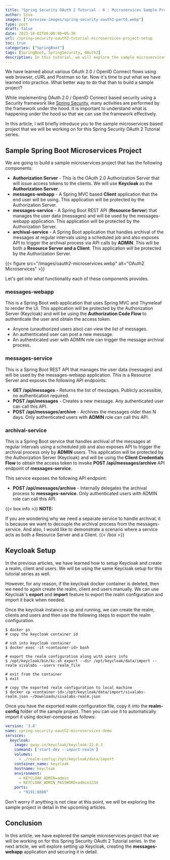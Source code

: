 ```yaml
---
title: "Spring Security OAuth 2 Tutorial - 6 : Microservices Sample Project Setup"
author: Siva
images: ["/preview-images/spring-security-oauth2-part6.webp"]
type: post
draft: false
date: 2023-10-02T06:00:00+05:30
url: /spring-security-oauth2-tutorial-microservices-project-setup
toc: true
categories: ["SpringBoot"]
tags: [SpringBoot, SpringSecurity, OAuth2]
description: In this tutorial, we will explore the sample microservices project for the Spring Security OAuth 2 Tutorial series.
---
```

We have learned about various OAuth 2.0 / OpenID Connect flows using web browser, cURL and Postman so far.
Now it's time to put what we have learned into practice. What better way to do that than to build a sample project?

While implementing OAuth 2.0 / OpenID Connect based security using a Security framework like [Spring Security](https://spring.io/projects/spring-security),
many activities are performed by the framework under the hood. 
It is important to understand what is happening under the hood so that we can use the framework effectively.

In this article, I will briefly introduce you to the sample microservices based project that we will be working on for this 
Spring Security OAuth 2 Tutorial series.

## Sample Spring Boot Microservices Project
We are going to build a sample microservices project that has the following components:

* **Authorization Server** - This is the OAuth 2.0 Authorization Server that will issue access tokens to the clients. We will use **Keycloak** as the **Authorization Server**.
* **messages-webapp** - A Spring MVC based **Client** application that the end user will be using. This application will be protected by the Authorization Server.
* **messages-service** - A Spring Boot REST API (**Resource Server**) that manages the user data (messages) and will be used by the messages-webapp application. This application will be protected by the Authorization Server.
* **archival-service** - A Spring Boot application that handles archival of the messages at regular intervals using a scheduled job and also exposes API to trigger the archival process via API calls by **ADMIN**. This will be both a **Resource Server and a Client**. This application will be protected by the Authorization Server.

{{< figure src="/images/oauth2-microservices.webp" alt="OAuth2 Microservices" >}}

Let's get into what functionality each of these components provides.

### messages-webapp
This is a Spring Boot web application that uses Spring MVC and Thymeleaf to render the UI.
This application will be protected by the Authorization Server (Keycloak) and will be using the **Authorization Code Flow** 
to authenticate the user and obtain the access token.

* Anyone (unauthorized users also) can view the list of messages.
* An authenticated user can post a new message.
* An authenticated user with ADMIN role can trigger the message archival process.

### messages-service
This is a Spring Boot REST API that manages the user data (messages) and will be used by the messages-webapp application.
This is a Resource Server and exposes the following API endpoints:

* **GET /api/messages** - Returns the list of messages. Publicly accessible, no authentication required.
* **POST /api/messages** - Creates a new message. Any authenticated user can call this API. 
* **POST /api/messages/archive** - Archives the messages older than N days. Only authenticated users with **ADMIN** role can call this API.

### archival-service
This is a Spring Boot service that handles archival of the messages at regular intervals using a scheduled job 
and also exposes API to trigger the archival process only by **ADMIN** users.
This application will be protected by the Authorization Server (Keycloak) and will be using the **Client Credentials Flow** 
to obtain the access token to invoke **POST /api/messages/archive** API endpoint of **messages-service**.

This service exposes the following API endpoint:

* **POST /api/messages/archive** - Internally delegates the archival process to **messages-service**. Only authenticated users with ADMIN role can call this API.

{{< box info >}}
**NOTE:**

If you are wondering why we need a separate service to handle archival, it is because we want to decouple the archival process from the messages-service.
And also, I would like to demonstrate a scenario where a service acts as both a Resource Server and a Client.
{{< /box >}}

## Keycloak Setup
In the previous articles, we have learned how to setup Keycloak and create a realm, client and users.
We will be using the same Keycloak setup for this tutorial series as well.

However, for any reason, if the keycloak docker container is deleted, then we need to again create the realm, client and users manually.
We can use Keycloak's **export** and **import** feature to export the realm configuration and import it back when needed.

Once the keycloak instance is up and running, we can create the realm, clients and users and then use the following steps to export the realm configuration.

```shell
$ docker ps
# copy the keycloak container id

# ssh into keycloak container
$ docker exec -it <container-id> bash

# export the realm configuration along with users info
$ /opt/keycloak/bin/kc.sh export --dir /opt/keycloak/data/import --realm sivalabs --users realm_file

# exit from the container
$ exit 

# copy the exported realm configuration to local machine
$ docker cp <container-id>:/opt/keycloak/data/import/sivalabs-realm.json ~/Downloads/sivalabs-realm.json
```

Once you have the exported realm configuration file, copy it into the **realm-config** folder of the sample project.
Then you can use it to automatically import it using docker-compose as follows:

```yaml
version: '3.8'
name: spring-security-oauth2-microservices-demo
services:
  keycloak:
    image: quay.io/keycloak/keycloak:22.0.3
    command: ['start-dev --import-realm']
    volumes:
      - ./realm-config:/opt/keycloak/data/import
    container_name: keycloak
    hostname: keycloak
    environment:
      - KEYCLOAK_ADMIN=admin
      - KEYCLOAK_ADMIN_PASSWORD=admin1234
    ports:
      - "9191:8080"
```

Don't worry if anything is not clear at this point, we will be exploring the sample project in detail in the upcoming articles.

## Conclusion
In this article, we have explored the sample microservices project that we will be working on for this Spring Security OAuth 2 Tutorial series.
In the next article, we will explore setting up Keycloak, creating the **messages-webapp** application and securing it in detail.